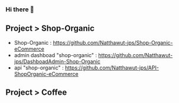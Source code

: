 ### Hi there 👋
## Project > Shop-Organic ##
* Shop-Organic : https://github.com/Natthawut-jps/Shop-Organic-eCommerce
* admin dashboad "shop-organic" : https://github.com/Natthawut-jps/DashboadAdmin-Shop-Organic
* api "shop-organic" : https://github.com/Natthawut-jps/API-ShopOrganic-eCommerce
## Project > Coffee ##
<!--
**Natthawut-jps/Natthawut-jps** is a ✨ _special_ ✨ repository because its `README.md` (this file) appears on your GitHub profile.

Here are some ideas to get you started:

- 🔭 I’m currently working on ...
- 🌱 I’m currently learning ...
- 👯 I’m looking to collaborate on ...
- 🤔 I’m looking for help with ...
- 💬 Ask me about ...
- 📫 How to reach me: ...
- 😄 Pronouns: ...
- ⚡ Fun fact: ...
-->
